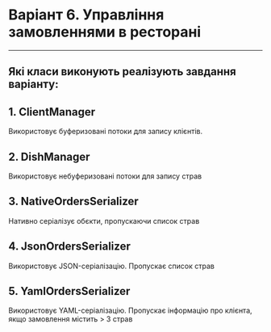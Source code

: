 # Варіант 6. Управління замовленнями в ресторані
---
## Які класи виконують реалізують завдання варіанту:
## 1. ClientManager
Використовує буферизовані потоки для запису клієнтів.
## 2. DishManager
Використовує небуферизовані потоки для запису страв
## 3. NativeOrdersSerializer
Нативно серіалізує обєкти, пропускаючи список страв
## 4. JsonOrdersSerializer
Використовує JSON-серіалізацію. Пропускає список страв
## 5. YamlOrdersSerializer
Використовує YAML-серіалізацію. Пропускає інформацію про клієнта, якщо замовлення містить > 3 страв
